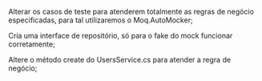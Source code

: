 Alterar os casos de teste para atenderem totalmente as regras de negócio especificadas, para tal utilizaremos o Moq.AutoMocker;

Cria uma interface de repositório, só para o fake do mock funcionar corretamente;

Altere o método create do UsersService.cs para atender a regra de negócio;


